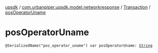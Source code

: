 [upsdk](../../index.md) / [com.urbanpiper.upsdk.model.networkresponse](../index.md) / [Transaction](index.md) / [posOperatorUname](./pos-operator-uname.md)

# posOperatorUname

`@SerializedName("pos_operator_uname") var posOperatorUname: `[`String`](https://kotlinlang.org/api/latest/jvm/stdlib/kotlin/-string/index.html)
